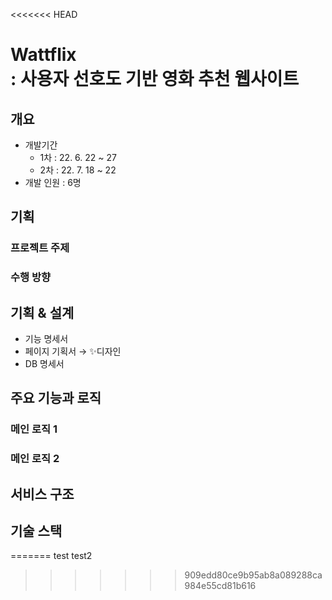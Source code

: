 <<<<<<< HEAD
# Wattflix<br> : 사용자 선호도 기반 영화 추천 웹사이트

## 개요

- 개발기간
  - 1차 : 22. 6. 22 ~ 27
  - 2차 : 22. 7. 18 ~ 22
- 개발 인원 : 6명

## 기획

### 프로젝트 주제

### 수행 방향

## 기획 & 설계

- 기능 명세서
- 페이지 기획서 → ✨디자인
- DB 명세서

## 주요 기능과 로직

### 메인 로직 1

### 메인 로직 2

## 서비스 구조

## 기술 스택
=======
test
test2
>>>>>>> 909edd80ce9b95ab8a089288ca984e55cd81b616
